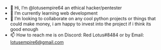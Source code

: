 - 👋 Hi, I’m @lotusempire64 an ethical hacker/pentester
- 🌱 I’m currently learning web development
- 💞️ I’m looking to collaborate on any cool python projects or things that could make money, i am happy to invest into the project if i think its good enough
- 📫 How to reach me is on Discord: Red Lotus#8484 or by Email: lotusempire6@gmail.com
